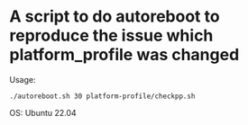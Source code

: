 A script to do autoreboot to reproduce the issue which platform_profile was changed
===

Usage:
```
./autoreboot.sh 30 platform-profile/checkpp.sh
```
OS: Ubuntu 22.04
